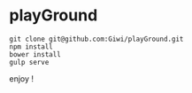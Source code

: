 # playGround

    git clone git@github.com:Giwi/playGround.git
    npm install
    bower install
    gulp serve
    
 enjoy !
